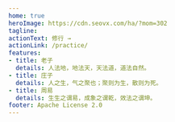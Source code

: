 ```yaml
---
home: true
heroImage: https://cdn.seovx.com/ha/?mom=302
tagline: 
actionText: 修行 →
actionLink: /practice/
features:
- title: 老子
  details: 人法地，地法天，天法道，道法自然。
- title: 庄子
  details: 人之生，气之聚也；聚则为生，散则为死。
- title: 周易
  details: 生生之谓易，成象之谓乾，效法之谓坤。
footer: Apache License 2.0
---
```

